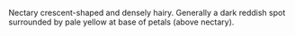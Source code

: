 Nectary crescent-shaped and densely hairy. Generally a dark reddish spot surrounded by pale yellow at base of petals (above nectary).
